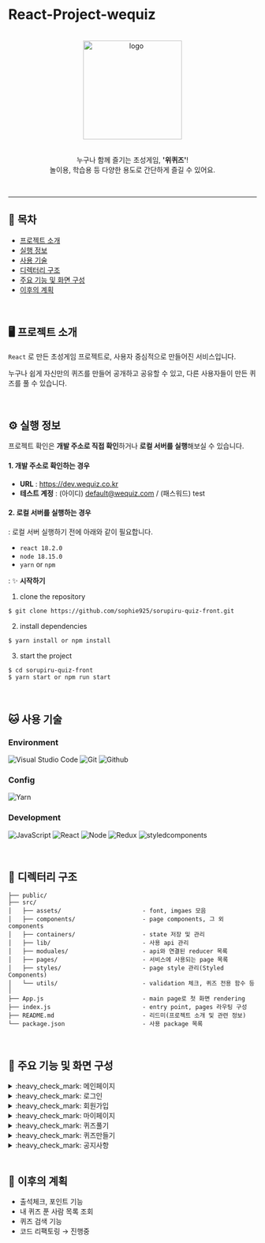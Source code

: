 # React-Project-wequiz

<br />

<div align="center">
  <img width="200" alt="logo" src="https://github.com/sophie925/wequiz-front/assets/89984685/b2cbd0b6-8eee-43e0-9646-85079d55d2e0.jpg" />
  <p>
    <br />
    누구나 함께 즐기는 초성게임, <strong>'위퀴즈'</strong>!
    <br />
    놀이용, 학습용 등 다양한 용도로 간단하게 즐길 수 있어요.
  </p>
</div>
<br />

---

## :bookmark_tabs: 목차
- [프로젝트 소개](#desktop_computer-프로젝트-소개)
- [실행 정보](#gear-실행-정보)
- [사용 기술](#cat-사용-기술)
- [디렉터리 구조](#bricks-디렉터리-구조)
- [주요 기능 및 화면 구성](#pushpin-주요-기능-및-화면-구성)
- [이후의 계획](#dart-이후의-계획)

<br />

## :desktop_computer: 프로젝트 소개
`React` 로 만든 초성게임 프로젝트로, 사용자 중심적으로 만들어진 서비스입니다.

누구나 쉽게 자신만의 퀴즈를 만들어 공개하고 공유할 수 있고, 다른 사용자들이 만든 퀴즈를 풀 수 있습니다.

<br />

## :gear: 실행 정보
프로젝트 확인은 **개발 주소로 직접 확인**하거나 **로컬 서버를 실행**해보실 수 있습니다.

#### 1. 개발 주소로 확인하는 경우
- **URL** : <https://dev.wequiz.co.kr><br />
- **테스트 계정** : (아이디) default@wequiz.com / (패스워드) test

#### 2. 로컬 서버를 실행하는 경우<br/>
: 로컬 서버 실행하기 전에 아래와 같이 필요합니다.
  - `react 18.2.0`
  - `node 18.15.0`
  - `yarn` or `npm`

: :sparkles: **시작하기**
  1. clone the repository
  ``` bash
  $ git clone https://github.com/sophie925/sorupiru-quiz-front.git
  ```
  2. install dependencies
  ``` bash
  $ yarn install or npm install
  ```
  3. start the project
  ``` bash
  $ cd sorupiru-quiz-front
  $ yarn start or npm run start
  ```
<br />

## :cat: 사용 기술

### Environment
![Visual Studio Code](https://img.shields.io/badge/Visual%20Studio%20Code-007ACC?style=for-the-badge&logo=Visual%20Studio%20Code&logoColor=white)
![Git](https://img.shields.io/badge/Git-F05032?style=for-the-badge&logo=Git&logoColor=white)
![Github](https://img.shields.io/badge/GitHub-181717?style=for-the-badge&logo=GitHub&logoColor=white)

### Config
![Yarn](https://img.shields.io/badge/yarn-2C8EBB?style=for-the-badge&logo=Yarn&logoColor=white)

### Development
![JavaScript](https://img.shields.io/badge/JavaScript-F7DF1E?style=for-the-badge&logo=Javascript&logoColor=white)
![React](https://img.shields.io/badge/React-20232A?style=for-the-badge&logo=react&logoColor=61DAFB)
![Node](https://img.shields.io/badge/node.js-339933?style=for-the-badge&logo=Node.js&logoColor=white)
![Redux](https://img.shields.io/badge/Redux-764ABC?style=for-the-badge&logo=Redux&logoColor=white)
![styledcomponents](https://img.shields.io/badge/styledcomponents-DB7093?style=for-the-badge&logo=styledcomponents&logoColor=white)

<br />

## :bricks: 디렉터리 구조

```
├── public/
├── src/
│   ├── assets/                       - font, imgaes 모음
│   ├── components/                   - page components, 그 외 components
│   ├── containers/                   - state 저장 및 관리
│   ├── lib/                          - 사용 api 관리
│   ├── moduales/                     - api와 연결된 reducer 목록
│   ├── pages/                        - 서비스에 사용되는 page 목록
│   ├── styles/                       - page style 관리(Styled Components)
│   └── utils/                        - validation 체크, 퀴즈 전용 함수 등
│
├── App.js                            - main page로 첫 화면 rendering
├── index.js                          - entry point, pages 라우팅 구성
├── README.md                         - 리드미(프로젝트 소개 및 관련 정보)
└── package.json                      - 사용 package 목록
```

<br />

## :pushpin: 주요 기능 및 화면 구성

<details>
  <summary>:heavy_check_mark: 메인페이지</summary>
  <br />
  
  - 권한(로그인 여부)에 따른 Header 및 화면 구성 변경
  - **반응형 Header 구현**
  - 사용자가 가장 최근에 진행 중인 퀴즈를 노출
  - 가장 인기 있는 퀴즈 상위 5개를 노출
  - 퀴즈에 대한 **좋아요, 북마크, 카카오톡 공유 기능** 제공
  
  
  |로그인전-메인(웹버전)|로그인전-메인(모바일버전)|
  |---|---|
  |![image](https://github.com/sophie925/wequiz-front/assets/89984685/c1831fb9-b9ad-46ac-a464-c22156550d6a.jpg)|![image](https://github.com/sophie925/wequiz-front/assets/89984685/18c7ec28-6abc-4e2d-b7eb-cce5fe560b86.jpg)|
  
  |로그인후-메인(웹버전)|로그인후-메인(모바일버전)|
  |---|---|
  |![image](https://github.com/sophie925/wequiz-front/assets/89984685/7344182a-7b8e-4e96-b27a-b78db3eb95fa.jpg)|![image](https://github.com/sophie925/wequiz-front/assets/89984685/60a6a0f1-c64d-4824-8838-bb97495bad71.jpg)|

  |좋아요|찜하기|공유하기|공유하기(팝업)-카카오톡|
  |---|---|---|---|
  |![image](https://github.com/sophie925/wequiz-front/assets/89984685/f4234f85-b6ca-40dd-8c0c-19a38e8ab651.jpg)|![image](https://github.com/sophie925/wequiz-front/assets/89984685/1464f651-e716-4827-887a-a784730309e6.jpg)|![image](https://github.com/sophie925/wequiz-front/assets/89984685/b2fb2a68-2ff5-41ef-94b9-5fe19d7a30b0.jpg)|![image](https://github.com/sophie925/wequiz-front/assets/89984685/3bc670d1-58b9-4a1c-acb0-0508a320b2bc.jpg)|
  <br />
</details>

<details>
  <summary>:heavy_check_mark: 로그인</summary>
  <br />
  
  - ID / PASSWORD 방식 로그인
  - **로그인 시 발급된 Access token** 으로 REST API 호출 전 **Axios의 interceptor 를 활용**해 검증
  - **Access token 만료 시 Refresh token 을 통한 토큰 갱신**
  - 이메일 인증을 통한 비밀번호 재설정
  
  |로그인|재설정용 이메일전송|비밀번호 재설정|
  |---|---|---|
  |![image](https://github.com/sophie925/wequiz-front/assets/89984685/3aa23983-a46e-4c6c-8923-31b7e72afac5.jpg)|![image](https://github.com/sophie925/wequiz-front/assets/89984685/7a6e22ff-d4ae-4e3b-9324-4027589a7d45.jpg)|![image](https://github.com/sophie925/wequiz-front/assets/89984685/079fe7a9-e62c-4529-88b3-497f976fb2c4.jpg)|
  <br />
</details>

<details>
  <summary>:heavy_check_mark: 회원가입</summary>
  <br />

  - Authentication key 를 사용한 이메일 인증 방식 회원가입
  
  |회원가입|로딩화면|이메일전송|
  |---|---|---|
  |![image](https://github.com/sophie925/wequiz-front/assets/89984685/1ba021c7-c686-4719-91b2-7214a84da163.jpg)|![image](https://github.com/sophie925/wequiz-front/assets/89984685/356fd25f-60e6-4f94-b86e-5c96758b1487.jpg)|![image](https://github.com/sophie925/wequiz-front/assets/89984685/10277b21-769e-4e00-abcf-24027c175267.jpg)|
  
  |이메일확인|계정생성|계정생성-필수체크|계정생성-전체체크|
  |---|---|---|---|
  |![image](https://github.com/sophie925/wequiz-front/assets/89984685/5bcc2c59-0c72-4ddc-95c8-bf0c1bb54add.jpg)|![image](https://github.com/sophie925/wequiz-front/assets/89984685/675bd7ed-64c7-4710-9086-43ed8b4c757f.jpg)|![image](https://github.com/sophie925/wequiz-front/assets/89984685/ab04bf43-cffd-41dc-bdb2-e54ffb28ec63.jpg)|![image](https://github.com/sophie925/wequiz-front/assets/89984685/686d44d0-3b64-4627-a8b8-3d20618521e4.jpg)|
  <br />
</details>

<details>
  <summary>:heavy_check_mark: 마이페이지</summary>
  <br />
  
  - 로그인 사용자 전용 페이지로, 진입 시 로그인 여부 확인
  - 회원정보 조회, 수정 및 비밀번호 변경 기능 제공
  - 북마크한 퀴즈 목록 모아보기 제공
  - 내가 만든 퀴즈 목록 및 상세조회 제공
  - 내 퀴즈 상태를 통해 시도한 퀴즈 개수, 정답률 등 제공
  
  |마이페이지|나의 정보|회원정보수정|비밀번호변경|
  |---|---|---|---|
  |![image](https://github.com/sophie925/wequiz-front/assets/89984685/e209c8da-d924-45b0-ba16-7e81bdca58e9.jpg)|![image](https://github.com/sophie925/wequiz-front/assets/89984685/fd1505b6-7059-431e-b877-8224a7bdd275.jpg)|![image](https://github.com/sophie925/wequiz-front/assets/89984685/1a1670b6-6d4b-4c6c-ae45-770e930423ec.jpg)|![image](https://github.com/sophie925/wequiz-front/assets/89984685/68fcbef4-eb5d-4db5-a847-26c117837d6d.jpg)|
  
  |찜한 퀴즈|내 퀴즈|내 퀴즈(상세조회)|
  |---|---|---|
  |![image](https://github.com/sophie925/wequiz-front/assets/89984685/4c1fabf6-3190-40aa-9b43-83795c7a65ee.jpg)|![image](https://github.com/sophie925/wequiz-front/assets/89984685/22cc3141-77fa-4f16-8162-0c271b2eb9ba.jpg)|![image](https://github.com/sophie925/wequiz-front/assets/89984685/f87b1ecf-4db4-4aca-8214-fbd0aca10f8c.jpg)|
  <br />
</details>

<details>
  <summary>:heavy_check_mark: 퀴즈풀기</summary>
  <br />
  
  - **상태, 카테고리, 최신순/인기순 등 다양한 조회 조건 제공**
  - 퀴즈 목록에 **Intersection Observer를 이용한 무한스크롤 적용**
  - 타이머를 통한 시간 초과 기능
  - 풀던 퀴즈의 마지막 상태(정답/오답, 힌트 사용 여부) 저장을 통한 **이어하기 기능 제공**
  - 정답률, 정답, 오답의 개수를 퀴즈 결과 화면에서 표시
  
  |목록조회-기본|목록조회-상태조건|목록조회-카테고리조건|무한스크롤|
  |---|---|---|---|
  |![image](https://github.com/sophie925/wequiz-front/assets/89984685/57f09f6b-2582-472d-b327-77f15ffdf3eb.jpg)|![image](https://github.com/sophie925/wequiz-front/assets/89984685/37550ac1-ca57-40cb-84ec-28c408f9c458.jpg)|![image](https://github.com/sophie925/wequiz-front/assets/89984685/857dea78-3043-4279-b2f9-fa384dcc9958.jpg)|![image](https://github.com/sophie925/wequiz-front/assets/89984685/d8570f82-2f23-490d-a5b5-ef14b51dad64.jpg)|
  
  |퀴즈풀기(상세)|힌트조회|결과조회|답안지확인|
  |---|---|---|---|
  |![image](https://github.com/sophie925/wequiz-front/assets/89984685/31d5d768-7018-4f4a-8ce6-ef3934510675.jpg)|![image](https://github.com/sophie925/wequiz-front/assets/89984685/9fe3914b-1623-41c9-b913-df3a80f1058c.jpg)|![image](https://github.com/sophie925/wequiz-front/assets/89984685/59806fb4-cb25-4889-b015-4e7f3a12c055.jpg)|![image](https://github.com/sophie925/wequiz-front/assets/89984685/fe5990e9-1f10-4bb1-8453-adc262deff20.jpg)|
  
  |힌트사용(팝업)|정답|오답|시간초과|
  |---|---|---|---|
  |![image](https://github.com/sophie925/wequiz-front/assets/89984685/4ed8683d-c32c-400a-8fe1-3f18784465fa.jpg)|![image](https://github.com/sophie925/wequiz-front/assets/89984685/2fee3188-0c55-4ccc-8116-1d46f9f41960.jpg)|![image](https://github.com/sophie925/wequiz-front/assets/89984685/7c5a33b5-e381-4b98-a7b0-35d3d018b181.jpg)|![image](https://github.com/sophie925/wequiz-front/assets/89984685/c67b9d29-e578-4ac1-9c0e-85b55cdd8eef.jpg)|
  <br />
</details>

<details>
  <summary>:heavy_check_mark: 퀴즈만들기</summary>
  <br />
  
  - 총 3단계로 진행: 기본정보 → 퀴즈 내용 → 최종 확인
    - 기본 정보 : 퀴즈 관련 정보(제목, 카테고리, 퀴즈개수, 공개여부 등 ) 작성
    - 퀴즈 정보 : 지정된 개수만큼 퀴즈(정답, 힌트) 리스트 작성
    - 최종 확인 : 앞서 작성했던 내용 확인 후 퀴즈 완성
  
  |기본정보|퀴즈정보|퀴즈완료안내(팝업)|최종확인|
  |---|---|---|---|
  |![image](https://github.com/sophie925/wequiz-front/assets/89984685/7e64c010-56e3-4aa7-ac5d-8fe65e4989c93.jpg)|![image](https://github.com/sophie925/wequiz-front/assets/89984685/45b8fbe0-385f-4682-a883-82e3213e38c7.jpg)|![image](https://github.com/sophie925/wequiz-front/assets/89984685/d24598a1-6592-491c-8054-aab8a1caa6ff.jpg)|![image](https://github.com/sophie925/wequiz-front/assets/89984685/dc65da36-1827-4aeb-8768-2f13aa3bc1ce.jpg)|
  <br />
</details>

<details>
  <summary>:heavy_check_mark: 공지사항</summary>
  <br />

  - 공지사항 목록 조회 및 상세조회, 등록, 수정 기능
  - 관리자 권한 여부에 따라 글쓰기 버튼 노출
  
  |공지사항 목록|공지사항 상세조회|공지사항 목록(관리자)|공지사항 목록|
  |---|---|---|---|
  |![image](https://github.com/sophie925/wequiz-front/assets/89984685/30a9352a-662b-4495-a378-f5ae0c6f932c.jpg)|![image](https://github.com/sophie925/wequiz-front/assets/89984685/2a9a40dc-247d-44f3-826a-505b105b3187.jpg)|![image](https://github.com/sophie925/wequiz-front/assets/89984685/18800fa8-de03-40ad-85ac-0a551cee6923.jpg)|![image](https://github.com/sophie925/wequiz-front/assets/89984685/aa2239bb-9a07-4cf4-afce-65076b07e90b.jpg)|
</details>

<br />

## :dart: 이후의 계획
- 출석체크, 포인트 기능
- 내 퀴즈 푼 사람 목록 조회
- 퀴즈 검색 기능
- 코드 리팩토링 → 진행중
